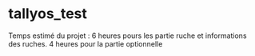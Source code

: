 # tallyos_test

Temps estimé du projet :
6 heures pours les partie ruche et informations des ruches.
4 heures pour la partie optionnelle
